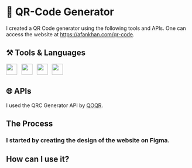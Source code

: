 # 🏁 QR-Code Generator

I created a QR Code generator using the following tools and APIs. One can access the website at https://afankhan.com/qr-code.

## ⚒️ Tools & Languages

<p display = "flex">

<img src="https://raw.githubusercontent.com/rahulbanerjee26/githubAboutMeGenerator/main/icons/html.svg" width= "30" height= "30px">
&nbsp;
<img src="https://raw.githubusercontent.com/rahulbanerjee26/githubAboutMeGenerator/main/icons/css.svg" width= "30" height= "30px">
&nbsp;
<img src="https://raw.githubusercontent.com/rahulbanerjee26/githubAboutMeGenerator/main/icons/javascript.svg" width= "30" height= "30px">
&nbsp;
<img src="https://raw.githubusercontent.com/rahulbanerjee26/githubAboutMeGenerator/main/icons/git.svg" width= "30" height= "30px">

</p>

## 🌐 APIs

I used the QRC Generator API by [QOQR](https://goqr.me/api/).

## The Process

### I started by creating the design of the website on Figma.

## How can I use it?

